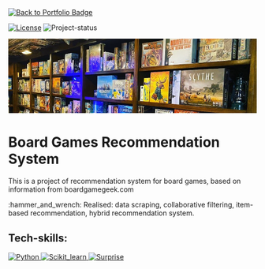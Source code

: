 <a href="https://github.com/Fedorov-Nikita/Portfolio">
    <img src="https://img.shields.io/badge/back%20to-portfolio-blueviolet?style=for-the-badge" alt="Back to Portfolio Badge"/>
</a>

[![License][badge-mit]][license]
![Project-status][status-active]

<img src="boardgame-shelf.png" alt="BoardGames">

<h1>Board Games Recommendation System</h1>
<p>This is a project of recommendation system for board games, based on information from boardgamegeek.com</p>

<p> :hammer_and_wrench: Realised: data scraping, collaborative filtering, item-based recommendation, hybrid recommendation system.<p> 

<h2>Tech-skills:</h2>
<a href="https://www.python.org/">
    <img src="https://img.shields.io/badge/python-3670A0?style=for-the-badge&logo=python&logoColor=white" alt="Python"/>
</a>
<a href="https://scikit-learn.org/stable/">
    <img src="https://img.shields.io/badge/Scikit--learn-ec9c4b?style=for-the-badge&logo=scikitlearn&logoColor=white" alt="Scikit_learn"/>
</a>
<a href="https://surpriselib.com/">
    <img src="https://img.shields.io/badge/surprise-75B5AA?style=for-the-badge&logo=surprise&logoColor=white" alt="Surprise"/>
</a>




[status-active]: https://img.shields.io/badge/project%20status-active-brightgreen?style=for-the-badge&logo=appveyor.svg
[status-on-hold]: https://img.shields.io/badge/project%20status-on%20hold-yellow?style=for-the-badge&logo=appveyor.svg
[status-completed]: https://img.shields.io/badge/project%20status-completed-blueviolet?style=for-the-badge&logo=appveyor.svg
[status-cancelled]: https://img.shields.io/badge/project%20status-cancelled-red?style=for-the-badge&logo=appveyor.svg
[badge-mit]: https://img.shields.io/badge/License-MIT-blue?style=for-the-badge&logo=appveyor.svg
[license]: https://github.com/Fedorov-Nikita/Board-Games/blob/main/LICENSE.md


[badge-colab]: https://img.shields.io/badge/open%20in%20Colab-F9AB00?style=for-the-badge&logo=googlecolab&color=525252
[colab]: https://drive.google.com/
[badge-demo]: https://img.shields.io/badge/try%20demo-525252?style=for-the-badge&logo=Streamlit
[demo]: https://streamlit.io/

<!---

![Project-status][status-on-hold]
![Project-status][status-completed]
![Project-status][status-cancelled]

--->
